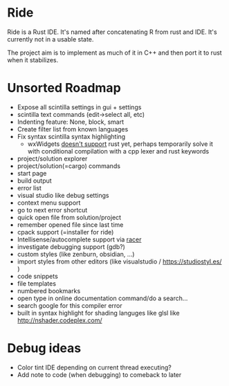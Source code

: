 # Ride
Ride is a Rust IDE. It's named after concatenating R from rust and IDE. It's currently not in a usable state.

The project aim is to implement as much of it in C++ and then port it to rust when it stabilizes.

# Unsorted Roadmap

* Expose all scintilla settings in gui + settings
* scintilla text commands (edit->select all, etc)
* Indenting feature: None, block, smart
* Create filter list from known languages
* Fix syntax scintilla syntax highlighting
	- wxWidgets [doesn't support](http://trac.wxwidgets.org/ticket/16776)  rust yet, perhaps temporarily solve it with conditional compilation with a cpp lexer and rust keywords
* project/solution explorer
* project/solution(=cargo) commands
* start page
* build output
* error list
* visual studio like debug settings
* context menu support
* go to next error shortcut
* quick open file from solution/project
* remember opened file since last time
* cpack support (=installer for ride)
* Intellisense/autocomplete support via [racer](https://github.com/phildawes/racer)
* investigate debugging support (gdb?)
* custom styles (like zenburn, obsidian, ...)
* import styles from other editors (like visualstudio / https://studiostyl.es/ )
* code snippets
* file templates
* numbered bookmarks
* open type in online documentation command/do a search...
* search google for this compiler error
* built in syntax highlight for shading languges like glsl like http://nshader.codeplex.com/

# Debug ideas

- Color tint IDE depending on current thread executing?
- Add note to code (when debugging) to comeback to later
